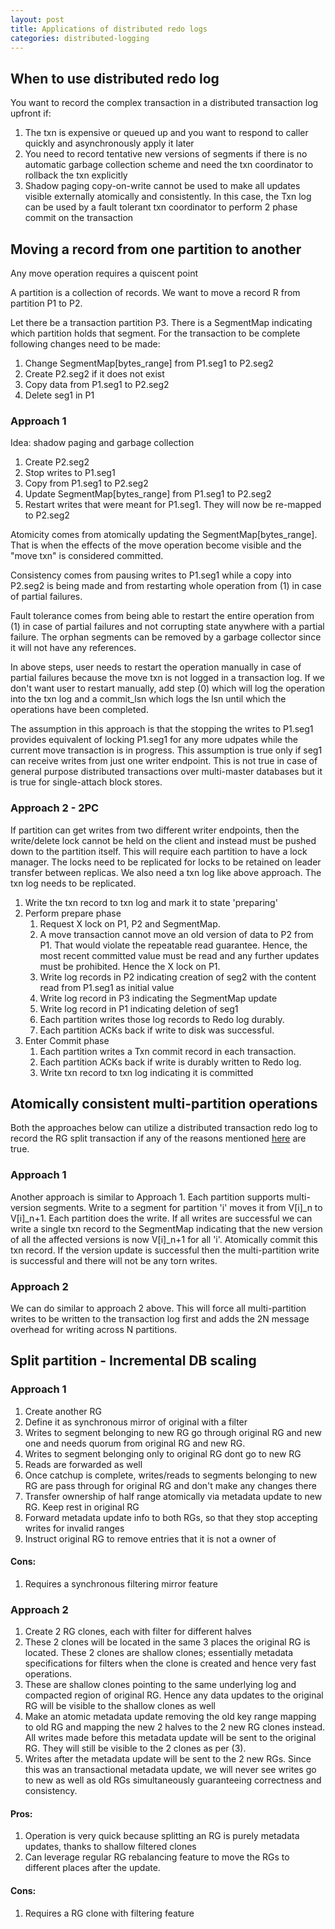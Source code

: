 ```yaml
---
layout: post
title: Applications of distributed redo logs 
categories: distributed-logging
---
```


## When to use distributed redo log

You want to record the complex transaction in a distributed transaction log upfront if:

1. The txn is expensive or queued up and you want to respond to caller quickly and asynchronously apply it later
2. You need to record tentative new versions of segments if there is no automatic garbage collection scheme and need the txn coordinator to rollback the txn explicitly
3. Shadow paging copy-on-write cannot be used to make all updates visible externally atomically and consistently. In this case, the Txn log can be used by a fault tolerant txn coordinator to perform 2 phase commit on the transaction

## Moving a record from one partition to another

Any move operation requires a quiscent point

A partition is a collection of records. We want to move a record R from partition P1 to P2.

Let there be a transaction partition P3. There is a SegmentMap indicating which partition holds that segment. For the transaction to be complete following changes need to be made:

1. Change SegmentMap[bytes_range] from P1.seg1 to P2.seg2
2. Create P2.seg2 if it does not exist
3. Copy data from P1.seg1 to P2.seg2
4. Delete seg1 in P1

### Approach 1

Idea: shadow paging and garbage collection

1. Create P2.seg2
2. Stop writes to P1.seg1
3. Copy from P1.seg1 to P2.seg2
4. Update SegmentMap[bytes_range] from P1.seg1 to P2.seg2
5. Restart writes that were meant for P1.seg1. They will now be re-mapped to P2.seg2

Atomicity comes from atomically updating the SegmentMap[bytes_range]. That is when the effects of the move operation become visible and the "move txn" is considered committed.

Consistency comes from pausing writes to P1.seg1 while a copy into P2.seg2 is being made and from restarting whole operation from (1) in case of partial failures.

Fault tolerance comes from being able to restart the entire operation from (1) in case of partial failures and not corrupting state anywhere with a partial failure. The orphan segments can be removed by a garbage collector since it will not have any references.

In above steps, user needs to restart the operation manually in case of partial failures because the move txn is not logged in a transaction log. If we don't want user to restart manually, add step (0) which will log the operation into the txn log and a commit_lsn which logs the lsn until which the operations have been completed.

The assumption in this approach is that the stopping the writes to P1.seg1 provides equivalent of locking P1.seg1 for any more udpates while the current move transaction is in progress. This assumption is true only if seg1 can receive writes from just one writer endpoint. This is not true in case of general purpose distributed transactions over multi-master databases but it is true for single-attach block stores.

### Approach 2 - 2PC

If partition can get writes from two different writer endpoints, then the write/delete lock cannot be held on the client and instead must be pushed down to the partition itself. This will require each partition to have a lock manager. The locks need to be replicated for locks to be retained on leader transfer between replicas. We also need a txn log like above approach. The txn log needs to be replicated.

1. Write the txn record to txn log and mark it to state 'preparing'
2. Perform prepare phase
   1. Request X lock on P1, P2 and SegmentMap. 
   2. A move transaction cannot move an old version of data to P2 from P1. That would violate the repeatable read guarantee. Hence, the most recent committed value must be read and any further updates must be prohibited. Hence the X lock on P1.
   3. Write log records in P2 indicating creation of seg2 with the content read from P1.seg1 as initial value
   4. Write log record in P3 indicating the SegmentMap update
   5. Write log record in P1 indicating deletion of seg1
   6. Each partition writes those log records to Redo log durably.
   7. Each partition ACKs back if write to disk was successful.
3. Enter Commit phase
   1. Each partition writes a Txn commit record in each transaction.
   2. Each partition ACKs back if write is durably written to Redo log.
   3. Write txn record to txn log indicating it is committed

## Atomically consistent multi-partition operations

Both the approaches below can utilize a distributed transaction redo log to record the RG split transaction if any of the reasons mentioned [here](#when-to-use-distributed-redo-log) are true.

### Approach 1

Another approach is similar to Approach 1. Each partition supports multi-version segments. Write to a segment for partition 'i' moves it from V[i]_n to V[i]_n+1. Each partition does the write. If all writes are successful we can write a single txn record to the SegmentMap indicating that the new version of all the affected versions is now V[i]_n+1 for all 'i'. Atomically commit this txn record. If the version update is successful then the multi-partition write is successful and there will not be any torn writes.

### Approach 2

We can do similar to approach 2 above. This will force all multi-partition writes to be written to the transaction log first and adds the 2N message overhead for writing across N partitions.

## Split partition - Incremental DB scaling

### Approach 1

1. Create another RG
2. Define it as synchronous mirror of original with a filter
3. Writes to segment belonging to new RG go through original RG and new one and needs quorum from original RG and new RG.
4. Writes to segment belonging only to original RG dont go to new RG
5. Reads are forwarded as well
6. Once catchup is complete, writes/reads to segments belonging to new RG are pass through for original RG and don't make any changes there
7. Transfer ownership of half range atomically via metadata update to new RG. Keep rest in original RG
8. Forward metadata update info to both RGs, so that they stop accepting writes for invalid ranges
9. Instruct original RG to remove entries that it is not a owner of

#### Cons:
1. Requires a synchronous filtering mirror feature

### Approach 2

1. Create 2 RG clones, each with filter for different halves
2. These 2 clones will be located in the same 3 places the original RG is located. These 2 clones are shallow clones; essentially metadata specifications for filters when the clone is created and hence very fast operations. 
3. These are shallow clones pointing to the same underlying log and compacted region of original RG. Hence any data updates to the original RG will be visible to the shallow clones as well
4. Make an atomic metadata update removing the old key range mapping to old RG and mapping the new 2 halves to the 2 new RG clones instead. All writes made before this metadata update will be sent to the original RG. They will still be visible to the 2 clones as per (3). 
5. Writes after the metadata update will be sent to the 2 new RGs. Since this was an transactional metadata update, we will never see writes go to new as well as old RGs simultaneously guaranteeing correctness and consistency.

#### Pros:
1. Operation is very quick because splitting an RG is purely metadata updates, thanks to shallow filtered clones
2. Can leverage regular RG rebalancing feature to move the RGs to different places after the update.

#### Cons:
1. Requires a RG clone with filtering feature